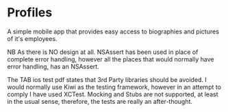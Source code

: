 Profiles
========

A simple mobile app that provides easy access to biographies and pictures of it's employees. 

NB As there is NO design at all. NSAssert has been used in place of complete error handling, however all the places that would normally have error handling, has an NSAssert.

The TAB ios test pdf states that 3rd Party libraries should be avoided. I would normally use Kiwi as the testing framework, however in an attempt to comply I have used XCTest. Mocking and Stubs are not supported, at least in the usual sense, therefore, the tests are really an after-thought. 

